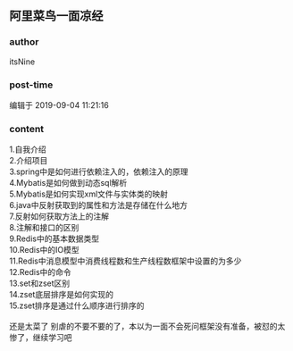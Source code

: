 ## 阿里菜鸟一面凉经
### author 
itsNine
### post-time 

编辑于  2019-09-04 11:21:16
### content 
<div class="post-topic-des nc-post-content">
 1.自我介绍
 <br/>
 2.介绍项目
 <br/>
 3.spring中是如何进行依赖注入的，依赖注入的原理
 <br/>
 4.Mybatis是如何做到动态sql解析
 <br/>
 5.Mybatis是如何实现xml文件与实体类的映射
 <br/>
 6.java中反射获取到的属性和方法是存储在什么地方
 <br/>
 7.反射如何获取方法上的注解
 <br/>
 8.注解和接口的区别
 <br/>
 9.Redis中的基本数据类型
 <br/>
 10.Redis中的IO模型
 <br/>
 11.Redis中消息模型中消费线程数和生产线程数框架中设置的为多少
 <br/>
 12.Redis中的命令
 <br/>
 13.set和zset区别
 <br/>
 14.zset底层排序是如何实现的
 <br/>
 <div>
  15.zset排序是通过什么顺序进行排序的
 </div>
 <div>
  <br/>
 </div>
 <div>
  还是太菜了 别虐的不要不要的了，本以为一面不会死问框架没有准备，被怼的太惨了，继续学习吧
 </div>
</div>
